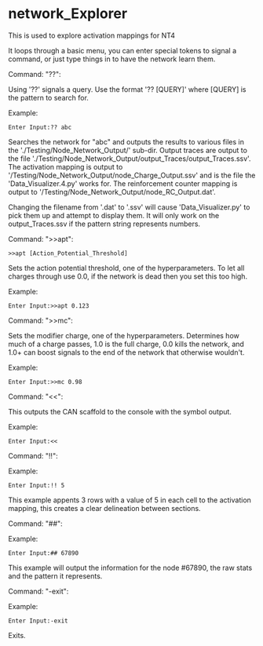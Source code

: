 # network_Explorer
This is used to explore activation mappings for NT4

It loops through a basic menu, you can enter special tokens to signal a command, or just type things in to have the network learn them.



Command: "??":

Using '??' signals a query. Use the format '?? [QUERY]' where [QUERY] is the pattern to search for.

Example:
```
Enter Input:?? abc
```

Searches the network for "abc" and outputs the results to various files in the './Testing/Node_Network_Output/' sub-dir.
Output traces are output to the file './Testing/Node_Network_Output/output_Traces/output_Traces.ssv'. 
The activation mapping is output to '/Testing/Node_Network_Output/node_Charge_Output.ssv' and is the file the 'Data_Visualizer.4.py' works for. 
The reinforcement counter mapping is output to '/Testing/Node_Network_Output/node_RC_Output.dat'.

Changing the filename from '.dat' to '.ssv' will cause 'Data_Visualizer.py' to pick them up and attempt to display them. It will only work on the output_Traces.ssv if the pattern string represents numbers.



Command: ">>apt":

	>>apt [Action_Potential_Threshold]

Sets the action potential threshold, one of the hyperparameters. To let all charges through use 0.0, if the network is dead then you set this too high.

Example:
```
Enter Input:>>apt 0.123
```



Command: ">>mc":

Sets the modifier charge, one of the hyperparameters. Determines how much of a charge passes, 1.0 is the full charge, 0.0 kills the network, and 1.0+ can boost signals to the end of the network that otherwise wouldn't. 

Example:
```
Enter Input:>>mc 0.98
```



Command: "<<":

This outputs the CAN scaffold to the console with the symbol output.

Example:
```
Enter Input:<<
```



Command: "!!":

Example:
```
Enter Input:!! 5
```

This example appents 3 rows with a value of 5 in each cell to the activation mapping, this creates a clear delineation between sections.


Command: "##":

Example:
```
Enter Input:## 67890
```

This example will output the information for the node #67890, the raw stats and the pattern it represents.




Command: "-exit":

Example:
```
Enter Input:-exit
```
Exits.
